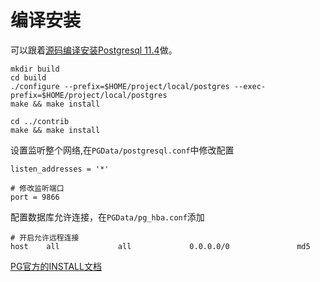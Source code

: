 # 编译安装
可以跟着[源码编译安装Postgresql 11.4](https://segmentfault.com/a/1190000019928714)做。

```SHELL
mkdir build
cd build
./configure --prefix=$HOME/project/local/postgres --exec-prefix=$HOME/project/local/postgres
make && make install

cd ../contrib
make && make install
```

设置监听整个网络,在`PGData/postgresql.conf`中修改配置
```shell
listen_addresses = '*'

# 修改监听端口
port = 9866
```

配置数据库允许连接，在`PGData/pg_hba.conf`添加
```
# 开启允许远程连接
host    all             all             0.0.0.0/0               md5
```

[PG官方的INSTALL文档](https://www.postgresql.org/docs/current/install-procedure.html)